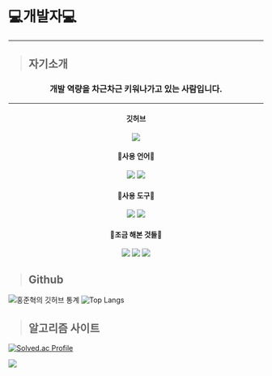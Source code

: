 # 💻개발자💻   
___

> ## 자기소개
### <center>개발 역량을 차근차근 키워나가고 있는 사람입니다.</center>
---
#### <center>깃허브</center>
   
<a href="https://github.com/Hyeok-06" target="_blank">
<center><img src="https://img.shields.io/badge/Github-000000?style=for-the-badge&logo=GitHub&logoColor={white}"/></a></center>

#### <center>📖사용 언어📖</center>
   
<center><img src="https://img.shields.io/badge/C Sharp-239120?style=for-the-badge&logo=C Sharp&logoColor={white}"/></a>
<img src="https://img.shields.io/badge/C++-00599C?style=for-the-badge&logo= C++&logoColor={white}"/></a></center>

#### <center>🔧사용 도구🔧</center>
   
<center><img src="https://img.shields.io/badge/Visual Studio-5C2D91?style=for-the-badge&logo=Visual Studio&logoColor={white}"/></a>
<img src="https://img.shields.io/badge/Unity-000000?style=for-the-badge&logo=Unity&logoColor={white}"/></a></center>

#### <center>🔖조금 해본 것들🔖</center>

<center><img src="https://img.shields.io/badge/C-00599C?style=for-the-badge&logo=C&logoColor={white}"/></a>
<img src="https://img.shields.io/badge/JavaScript-000000?style=for-the-badge&logo=JavaScript&logoColor={F7DF1E}"/></a>
<img src="https://img.shields.io/badge/Phython-000000?style=for-the-badge&logo=Python&logoColor={3776AB}"/></a></center>

> ## Github 

![홍준혁의 깃허브 통계](https://github-readme-stats.vercel.app/api?username=Hyeok-06&show_icons=true&theme=onedark&locale=kr)
![Top Langs](https://github-readme-stats.vercel.app/api/top-langs/?username=Hyeok-06&layout=compact&theme=onedark)

> ## 알고리즘 사이트

[![Solved.ac Profile](http://mazassumnida.wtf/api/v2/generate_badge?boj=jun44227)](https://solved.ac/jun44227/)

<a href="https://opgc.me/#/users/Hyeok-06" target="_blank"><img src="https://api.opgc.me/githubs/users/Hyeok-06/tag/?theme=basic" /></a>
